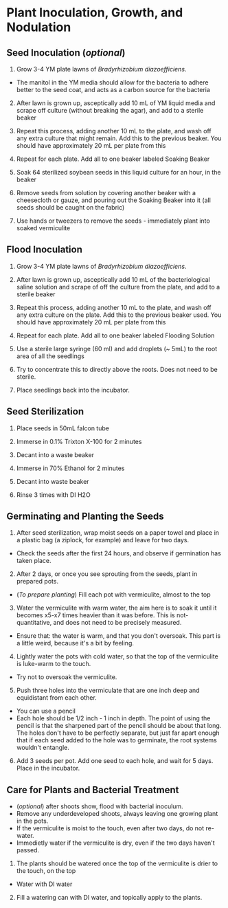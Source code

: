 # Plant Inoculation, Growth, and Nodulation 

## Seed Inoculation (*optional*)
1. Grow 3-4 YM plate lawns of *Bradyrhizobium diazoefficiens*.  
  * The manitol in the YM media should allow for the bacteria to adhere better to the seed coat, and acts as a carbon source      for the bacteria

2. After lawn is grown up, asceptically add 10 mL of YM liquid media and scrape off culture (without breaking the agar), and add to a sterile beaker

3. Repeat this process, adding another 10 mL to the plate, and wash off any extra culture that might remain. Add this to the previous beaker. You should have approximately 20 mL per plate from this

4. Repeat for each plate. Add all to one beaker labeled Soaking Beaker

5. Soak 64 sterilized soybean seeds in this liquid culture for an hour, in the beaker

6. Remove seeds from solution by covering another beaker with a cheesecloth or gauze, and pouring out the Soaking Beaker into it (all seeds should be caught on the fabric)

7. Use hands or tweezers to remove the seeds - immediately plant into soaked vermiculite

## Flood Inoculation 
1. Grow 3-4 YM plate lawns of *Bradyrhizobium diazoefficiens*.

2. After lawn is grown up, asceptically add 10 mL of the bacteriological saline solution and scrape of off the culture from the plate, and add to a sterile beaker

3. Repeat this process, adding another 10 mL to the plate, and wash off any extra culture on the plate. Add this to the previous beaker used. You should have approximately 20 mL per plate from this

4. Repeat for each plate. Add all to one beaker labeled Flooding Solution

5. Use a sterile large syringe (60 ml) and add droplets (~ 5mL) to the root area of all the seedlings

6. Try to concentrate this to directly above the roots. Does not need to be sterile. 

7. Place seedlings back into the incubator.

## Seed Sterilization 
1. Place seeds in 50mL falcon tube 

2. Immerse in 0.1% Trixton X-100 for 2 minutes

3. Decant into a waste beaker

4. Immerse in 70% Ethanol for 2 minutes

5. Decant into waste beaker 

6. Rinse 3 times with DI H2O


## Germinating and Planting the Seeds
1. After seed sterilization, wrap moist seeds on a paper towel and place in a plastic bag (a ziplock, for example) and leave for two days. 
* Check the seeds after the first 24 hours, and observe if germination has taken place. 
2. After 2 days, or once you see sprouting from the seeds, plant in prepared pots.
* (*To prepare planting*) Fill each pot with vermiculite, almost to the top

3. Water the vermiculite with warm water, the aim here is to soak it until it becomes x5-x7 times heavier than it was before. This is not-quantitative, and does not need to be precisely measured.
* Ensure that: the water is warm, and that you don't oversoak. This part is a little weird, because it's a bit by feeling. 

4. Lightly water the pots with cold water, so that the top of the vermiculite is luke-warm to the touch. 
* Try not to oversoak the vermiculite.

5. Push three holes into the vermiculate that are one inch deep and equidistant from each other.
* You can use a pencil 
* Each hole should be 1/2 inch - 1 inch in depth. The point of using the pencil is that the sharpened part of the pencil should be about that long. The holes don't have to be perfectly separate, but just far apart enough that if each seed added to the hole was to germinate, the root systems wouldn't entangle.

6. Add 3 seeds per pot. Add one seed to each hole, and wait for 5 days. Place in the incubator. 

## Care for Plants and Bacterial Treatment 
* (*optional*) after shoots show, flood with bacterial inoculum.
* Remove any underdeveloped shoots, always leaving one growing plant in the pots.
* If the vermiculite is moist to the touch, even after two days, do not re-water. 
* Immedietly water if the vermiculite is dry, even if the two days haven't passed. 

1. The plants should be watered once the top of the vermiculite is drier to the touch, on the top
 * Water with DI water 
2. Fill a watering can with DI water, and topically apply to the plants. 
